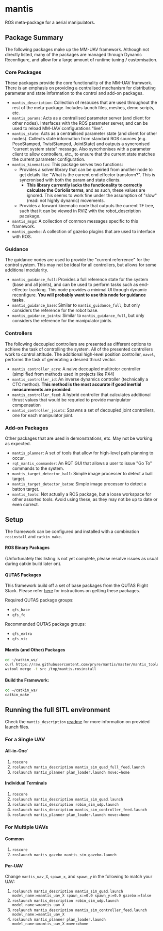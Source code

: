# mantis
ROS meta-package for a aerial manipulators.

## Package Summary
The following packages make up the MM-UAV framework. Although not directly listed, many of the packages are managed through Dynamic Reconfigure, and allow for a large amount of runtime tuning / customisation.

### Core Packages
These packages provide the core functionality of the MM-UAV framwork. There is an emphasis on providing a centralised mechanism for distributing parameter and state information to the control and add-on packages.

- `mantis_description`: Collection of resouces that are used throughout the rest of the meta-package. Includes launch files, meshes, demo scripts, etc.
- `mantis_params`: Acts as a centrailised parameter server (and client for other nodes). Interfaces with the ROS parameter server, and can be used to reload MM-UAV configurations "live".
- `mantis_state`: Acts as a centrailised parameter state (and client for other nodes). Collects state information from standard ROS sources (e.g. PoseStamped, TwistStamped, JointState) and outputs a syncronised "current system state" message. Also syncrhonises with a parameter client to allow controllers, etc., to ensure that the current state matches the current parameter configuration.
- `mantis_kinematics`: This package serves two functions:
  - Provides a solver library that can be queiried from another node to get details like "What is the current end effector transform?". This is syncronised with both the param and state clients.
    - **This library currently lacks the functionality to correctly calculate the Coriolis terms**, and as such, these values are ignored. This seems to work fine under the assumption of "slow" (read: not highly dynamic) movements.
  - Provides a forward kinematic node that outputs the current TF tree, such that it can be viewed in RVIZ with the robot_description pacakage.
- `mantis_msgs`: A collection of common messages specific to this framework.
- `mantis_gazebo`: A collection of gazebo plugins that are used to interface with ROS.

### Guidance
The guidance nodes are used to provide the "current referrence" for the control system. This may not be ideal for all controllers, but allows for some additional modularity.
- `mantis_guidance_full`: Provides a full reference state for the system (base and all joints), and can be used to perform tasks such as end-effector tracking. This node provides a minimal UI through dynamic reconfigure. **You will probably want to use this node for guidance tasks**.
- `mantis_guidance_base`: Similar to `mantis_guidance_full`, but only considers the reference for the robot base.
- `mantis_guidance_joints`: Similar to `mantis_guidance_full`, but only considers the reference for the manipulator joints.

### Controllers
The following decoupled controllers are presented as different options to achieve the task of controlling the system. All of the presented controllers work to control attitude. The additional high-level position controller, `mavel`, performs the task of generating a desired thrust vector.
- `mantis_controller_acro`: A naive decoupled multirotor controller (simplified from methods used in projects like PX4)
- `mantis_controller_id`: An inverse dynamics controller (technically a CTC method). **This method is the most accurate if good inertial measurements are provided**.
- `mantis_controller_feed`: A hybrid controller that calculates additional thrust values that would be requried to provide manipulator compensation
- `mantis_controller_joints`: Spawns a set of decoupled joint controllers, one for each manipulator joint.

### Add-on Packages
Other packages that are used in demonstrations, etc. May not be working as expected.
- `mantis_planner`: A set of tools that allow for high-level path planning to occur.
- `rqt_mantis_commander`: An RQT GUI that allows a user to issue "Go To" commands to the system.
- `mantis_target_detector_ball`: Simple image processer to detect a ball target.
- `mantis_target_detector_baton`: Simple image processer to detect a batton target.
- `mantis_tools`: Not actually a ROS package, but a loose workspace for other assorted tools. Avoid using these, as they may not be up to date or even correct.


## Setup
The framework can be configured and installed with a combination `rosinstall` and `catkin_make`.

#### ROS Binary Packages
(Unfortunately this listing is not yet complete, please resolve issues as usual during catkin build later on).

#### QUTAS Packages
This framework build off a set of base packages from the QUTAS Flight Stack. Please refer [here](https://github.com/qutas/info/wiki/UAV-Setup-Guides-(QUTAS-Flight-Stack)) for instructions on getting these packages.

Required QUTAS package groups:
- `qfs_base`
- `qfs_fc`

Recommended QUTAS package groups:
- `qfs_extra`
- `qfs_viz`

#### Mantis (and Other) Packages
```sh
cd ~/catkin_ws/
curl https://raw.githubusercontent.com/pryre/mantis/master/mantis_tools/mantis.rosinstall > /tmp/mantis.rosinstall
wstool merge -t src /tmp/mantis.rosinstall
```

#### Build the Framework:
```sh
cd ~/catkin_ws/
catkin_make
```

## Running the full SITL environment

Check the `mantis_description` [readme](mantis_description/README.md) for more information on provided launch files.

### For a Single UAV

#### All-in-One`
1. `roscore`
2. `roslaunch mantis_description mantis_sim_quad_full_feed.launch`
6. `roslaunch mantis_planner plan_loader.launch move:=home`

#### Individual Terminals
1. `roscore`
2. `roslaunch mantis_description mantis_sim_quad.launch`
3. `roslaunch mantis_description robin_sim_udp.launch`
4. `roslaunch mantis_description mantis_sim_controller_feed.launch`
6. `roslaunch mantis_planner plan_loader.launch move:=home`

### For Multiple UAVs

#### Common
1. `roscore`
2. `roslaunch mantis_gazebo mantis_sim_gazebo.launch`

#### Per-UAV
Change `mantis_uav_X`, `spawn_x`, and `spawn_y` in the following to match your UAV:
1. `roslaunch mantis_description mantis_sim_quad.launch model_name:=mantis_uav_X spawn_x:=0.0 spawn_y:=0.0 gazebo:=false`
2. `roslaunch mantis_description robin_sim_udp.launch model_name:=mantis_uav_X`
3. `roslaunch mantis_description mantis_sim_controller_feed.launch model_name:=mantis_uav_X`
5. `roslaunch mantis_planner plan_loader.launch model_name:=mantis_uav_X move:=home`
